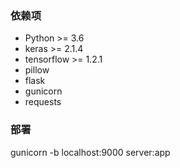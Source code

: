 ### 依赖项
+ Python >= 3.6
+ keras >= 2.1.4
+ tensorflow >= 1.2.1
+ pillow
+ flask
+ gunicorn
+ requests


### 部署
gunicorn -b localhost:9000 server:app

